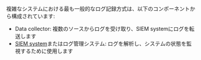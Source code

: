 複雑なシステムにおける最も一般的なログ記録方式は、以下のコンポーネントから構成されています:

* Data collector: 複数のソースからログを受け取り、SIEM systemにログを転送します
* [SIEM system](https://www.wallarm.com/what/siem-whats-security-information-and-event-management-technology-part-1)またはログ管理システム: ログを解析し、システムの状態を監視するために使用します